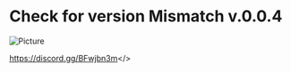 # Check for version Mismatch v.0.0.4
![Picture](https://ibb.co/PWmJKSw)

<a id="CoatOfArms Discord">https://discord.gg/BFwjbn3m</>
